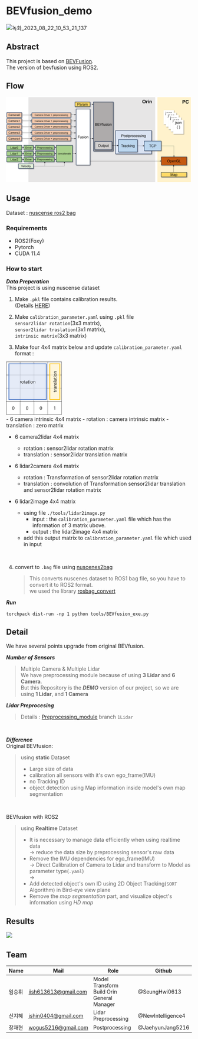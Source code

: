 # BEVfusion_demo  

![녹화_2023_08_22_10_53_21_137](https://github.com/SeungHwi0613/BEVfusion_demo/assets/108920644/8d815e30-a434-4253-87ed-b964ad28273b)


## Abstract
This project is based on [BEVFusion](https://github.com/mit-han-lab/bevfusion).  
The version of bevfusion using ROS2.


## Flow
<img src='./imgs/bevfusion.png' />

## Usage
Dataset : [nuscense ros2 bag](https://drive.google.com/file/d/1OGmt05ZW1WbtR4Xy-vVhWRRuXZ5c2iGx/view?usp=drive_link)
### Requirements
- ROS2(Foxy)
- Pytorch
- CUDA 11.4

### How to start
***Data Preperation***  
This project is using nuscense dataset  

1. Make `.pkl` file contains calibration results.  
(Details [HERE](https://github.com/open-mmlab/mmdetection3d/blob/1.0/docs/en/datasets/nuscenes_det.md))  

2. Make `calibration_parameter.yaml` using `.pkl` file  
`sensor2lidar rotation`(3x3 matrix),  
`sensor2lidar traslation`(3x1 matrix),  
`intrinsic matrix`(3x3 matrix)

3. Make four 4x4 matrix below and update `calibration_parameter.yaml`  
format :  
<img src='./imgs/matrix.png' width="30%"/>
</br>
- 6 camera intrinsic 4x4 matrix
    - rotation : camera intrinsic matrix
    - translation : zero matrix


- 6 camera2lidar 4x4 matrix
    - rotation : sensor2lidar rotation matrix
    - translation : sensor2lidar translation matrix

- 6 lidar2camera 4x4 matrix
    - rotation : Transformation of sensor2lidar rotation matrix
    - translation : convolution of Transformation sensor2lidar translation and sensor2lidar rotation matrix

- 6 lidar2image 4x4 matrix
    - using file `./tools/lidar2image.py`
        - input : the `calibration_parameter.yaml` file which has the information of 3 matrix ubove.
        - output : the lidar2image 4x4 matrix
    - add this output matrix to `calibration_parameter.yaml` file which used in input
</br>

4. convert to `.bag` file using [nuscenes2bag](https://github.com/clynamen/nuscenes2bag)
    > This converts nuscenes dataset to ROS1 bag file, so you have to convert it to ROS2 format.  
    > we used the library [rosbag_convert](https://ternaris.gitlab.io/rosbags/topics/convert.html)


***Run***
```Shell
torchpack dist-run -np 1 python tools/BEVfusion_exe.py
```

## Detail
We have several points upgrade from original BEVfusion.
</br>

***Number of Sensors***  
> Multiple Camera & Multiple Lidar  
    We have preprocessing module because of using **3 Lidar** and **6 Camera**.  
    But this Repository is the ***DEMO*** version of our project, so we are using **1 Lidar**, and **1 Camera**

***Lidar Preprocesing***
>   Details : [Preprocessing_module](https://github.com/newintelligence4/BEVfusion_preprocess) branch `1Lidar`
</br>

***Difference***  
Original BEVfusion:
> using **static** Dataset  
> - Large size of data  
>- calibration all sensors with it's own ego_frame(IMU)  
>- no Tracking ID  
>- object detection using Map information inside model's own map segmentation 
</br>

BEVfusion with ROS2
> using **Realtime** Dataset
> - It is necessary to manage data efficiently when using realtime data   
    -> reduce the data size by preprocessing sensor's raw data
> - Remove the IMU dependencies for ego_frame(IMU)  
-> Direct Calibration of Camera to Lidar and transform to Model as parameter type(`.yaml`)  
-> 
> - Add detected object's own ID using 2D Object Tracking(`SORT` Algorithm) in Bird-eye view plane
> - Remove the *map segmentation* part, and visualize object's information using *HD map*

## Results
<img src="./imgs/bevfusion.gif" />

## Team
| Name | Mail | Role| Github |
|--|--|--|--|
|임승휘 | iish613613@gmail.com | Model Transform </br> Build Orin </br> General Manager| @SeungHwi0613|
| 신지혜 | jshin0404@gmail.com | Lidar Preprocessing | @NewIntelligence4|
| 장재현 | wogus5216@gmail.com | Postprocessing | @JaehyunJang5216 |


